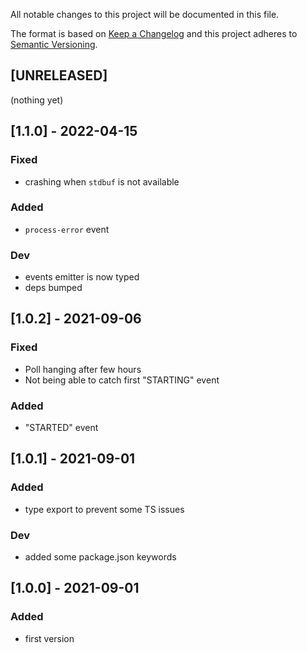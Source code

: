 All notable changes to this project will be documented in this file.

The format is based on [Keep a Changelog](http://keepachangelog.com/en/1.0.0/)
and this project adheres to [Semantic Versioning](http://semver.org/spec/v2.0.0.html).

## [UNRELEASED]
(nothing yet)

## [1.1.0] - 2022-04-15
### Fixed
- crashing when `stdbuf` is not available
### Added
- `process-error` event
### Dev
- events emitter is now typed
- deps bumped

## [1.0.2] - 2021-09-06
### Fixed
- Poll hanging after few hours
- Not being able to catch first "STARTING" event
### Added
- "STARTED" event

## [1.0.1] - 2021-09-01
### Added
- type export to prevent some TS issues
### Dev
- added some package.json keywords

## [1.0.0] - 2021-09-01
### Added
- first version
